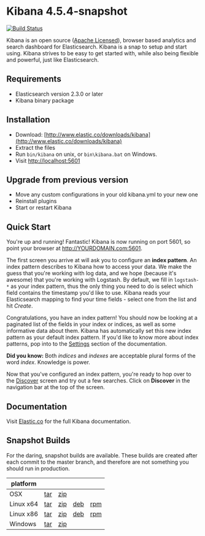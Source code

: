 # Kibana 4.5.4-snapshot

[![Build Status](https://travis-ci.org/elastic/kibana.svg?branch=master)](https://travis-ci.org/elastic/kibana?branch=master)

Kibana is an open source ([Apache Licensed](https://github.com/elastic/kibana/blob/master/LICENSE.md)), browser based analytics and search dashboard for Elasticsearch. Kibana is a snap to setup and start using. Kibana strives to be easy to get started with, while also being flexible and powerful, just like Elasticsearch.

## Requirements

- Elasticsearch version 2.3.0 or later
- Kibana binary package

## Installation

* Download: [http://www.elastic.co/downloads/kibana](http://www.elastic.co/downloads/kibana)
* Extract the files
* Run `bin/kibana` on unix, or `bin\kibana.bat` on Windows.
* Visit [http://localhost:5601](http://localhost:5601)


## Upgrade from previous version

* Move any custom configurations in your old kibana.yml to your new one
* Reinstall plugins
* Start or restart Kibana

## Quick Start

You're up and running! Fantastic! Kibana is now running on port 5601, so point your browser at http://YOURDOMAIN.com:5601.

The first screen you arrive at will ask you to configure an **index pattern**. An index pattern describes to Kibana how to access your data. We make the guess that you're working with log data, and we hope (because it's awesome) that you're working with Logstash. By default, we fill in `logstash-*` as your index pattern, thus the only thing you need to do is select which field contains the timestamp you'd like to use. Kibana reads your Elasticsearch mapping to find your time fields - select one from the list and hit *Create*.

Congratulations, you have an index pattern! You should now be looking at a paginated list of the fields in your index or indices, as well as some informative data about them. Kibana has automatically set this new index pattern as your default index pattern. If you'd like to know more about index patterns, pop into to the [Settings](#settings) section of the documentation.

**Did you know:** Both *indices* and *indexes* are acceptable plural forms of the word *index*. Knowledge is power.

Now that you've configured an index pattern, you're ready to hop over to the [Discover](#discover) screen and try out a few searches. Click on **Discover** in the navigation bar at the top of the screen.

## Documentation

Visit [Elastic.co](http://www.elastic.co/guide/en/kibana/current/index.html) for the full Kibana documentation.

## Snapshot Builds

For the daring, snapshot builds are available. These builds are created after each commit to the master branch, and therefore are not something you should run in production.

| platform |  |  |  |  |
| --- | --- | --- | --- | --- |
| OSX | [tar](http://download.elastic.co/kibana/kibana-snapshot/kibana-4.5.4-snapshot-darwin-x64.tar.gz) | [zip](http://download.elastic.co/kibana/kibana-snapshot/kibana-4.5.4-snapshot-darwin-x64.zip) |  |  |
| Linux x64 | [tar](http://download.elastic.co/kibana/kibana-snapshot/kibana-4.5.4-snapshot-linux-x64.tar.gz) | [zip](http://download.elastic.co/kibana/kibana-snapshot/kibana-4.5.4-snapshot-linux-x64.zip) | [deb](https://download.elastic.co/kibana/kibana-snapshot/kibana_4.5.4-snapshot_amd64.deb)| [rpm](https://download.elastic.co/kibana/kibana-snapshot/kibana-4.5.4_snapshot-1.x86_64.rpm) |
| Linux x86 | [tar](http://download.elastic.co/kibana/kibana-snapshot/kibana-4.5.4-snapshot-linux-x86.tar.gz) | [zip](http://download.elastic.co/kibana/kibana-snapshot/kibana-4.5.4-snapshot-linux-x86.zip) | [deb](https://download.elastic.co/kibana/kibana-snapshot/kibana_4.5.4-snapshot_i386.deb) | [rpm](https://download.elastic.co/kibana/kibana-snapshot/kibana-4.5.4_snapshot-1.i386.rpm) |
| Windows | [tar](http://download.elastic.co/kibana/kibana-snapshot/kibana-4.5.4-snapshot-windows.tar.gz) | [zip](http://download.elastic.co/kibana/kibana-snapshot/kibana-4.5.4-snapshot-windows.zip) |  |  |

